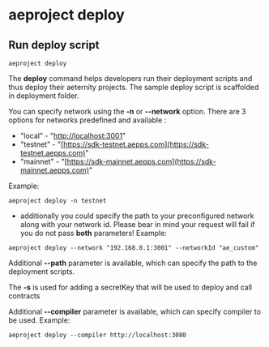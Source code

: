 # aeproject deploy

## Run deploy script

```text
aeproject deploy
```

The **deploy** command helps developers run their deployment scripts and thus deploy their aeternity projects. The sample deploy script is scaffolded in deployment folder.

You can specify network using the **-n** or **--network** option. There are 3 options for networks predefined and available :

* "local" - "[http://localhost:3001](http://localhost:3001)"
* "testnet" - "[https://sdk-testnet.aepps.com](https://sdk-testnet.aepps.com)"
* "mainnet" - "[https://sdk-mainnet.aepps.com](https://sdk-mainnet.aepps.com)"

Example:

```text
aeproject deploy -n testnet
```

* additionally you could specify the path to your preconfigured network along with your network id. Please bear in mind your request will fail if you do not pass **both** parameters!
Example:

```text
aeproject deploy --network "192.168.0.1:3001" --networkId "ae_custom"
```

Additional **--path** parameter is available, which can specify the path to the deployment scripts.

The **-s** is used for adding a secretKey that will be used to deploy and call contracts

Additional **--compiler** parameter is available, which can specify compiler to be used. Example:

```text
aeproject deploy --compiler http://localhost:3080
```

